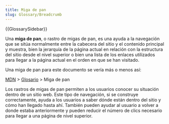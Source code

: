 ```yaml
---
title: Miga de pan
slug: Glossary/Breadcrumb
---
```


{{GlossarySidebar}}

Una **miga de pan**, o rastro de migas de pan, es una ayuda a la navegación que se sitúa normalmente entre la cabecera del sitio y el contenido principal y muestra, bien la jerarquía de la página actual en relación con la estructura del sitio desde el nivel superior o bien una lista de los enlaces utilizados para llegar a la página actual en el orden en que se han visitado.

Una miga de pan para este documento se vería más o menos así:

[MDN](/) > [Glosario](/es/docs/Glossary) > Miga de pan

Los rastros de migas de pan permiten a los usuarios conocer su situación dentro de un sitio web. Este tipo de navegación, si se construye correctamente, ayuda a los usuarios a saber dónde están dentro del sitio y cómo han llegado hasta ahí. También pueden ayudar al usuario a volver a donde estaba anteriormente y pueden reducir el número de clics necesario para llegar a una página de nivel superior.
